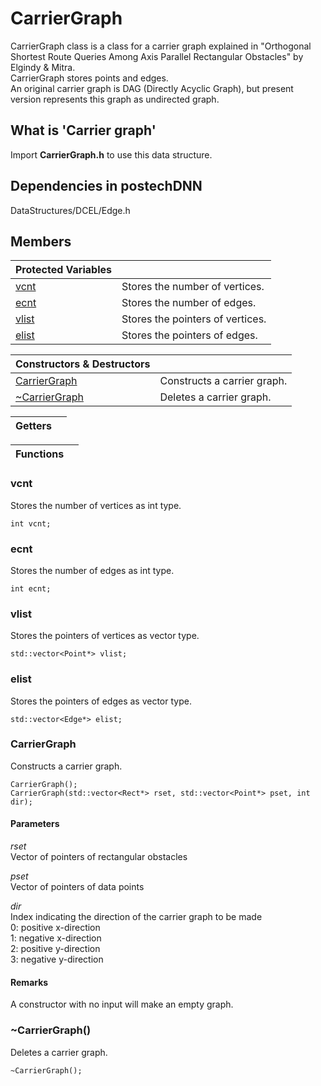 # CarrierGraph 
CarrierGraph class is a class for a carrier graph explained in "Orthogonal Shortest Route Queries Among Axis Parallel Rectangular Obstacles" by Elgindy & Mitra.  
CarrierGraph stores points and edges.  
An original carrier graph is DAG (Directly Acyclic Graph), but present version represents this graph as undirected graph.

## What is 'Carrier graph'

Import **CarrierGraph.h** to use this data structure. 

## Dependencies in postechDNN
DataStructures/DCEL/Edge.h

## Members
|Protected Variables||
|:---|:---|
|[vcnt](#vcnt)|Stores the number of vertices.|
|[ecnt](#ecnt)|Stores the number of edges.|
|[vlist](#vlist)|Stores the pointers of vertices.|
|[elist](#elist)|Stores the pointers of edges.|

|Constructors & Destructors||
|:---|:---|
|[CarrierGraph](#CarrierGraph)|Constructs a carrier graph.|
|[~CarrierGraph](#CarrierGraph-1)|Deletes a carrier graph.|

|Getters||
|:---|:---|

|Functions||
|:---|:---|

### vcnt
Stores the number of vertices as int type.
```
int vcnt;
```
### ecnt
Stores the number of edges as int type.
```
int ecnt;
```
### vlist
Stores the pointers of vertices as vector type.
```
std::vector<Point*> vlist;
```
### elist
Stores the pointers of edges as vector type.
```
std::vector<Edge*> elist;
```
### CarrierGraph
Constructs a carrier graph.
```
CarrierGraph();  
CarrierGraph(std::vector<Rect*> rset, std::vector<Point*> pset, int dir);
```
#### Parameters
*rset*  
Vector of pointers of rectangular obstacles

*pset*  
Vector of pointers of data points

*dir*  
Index indicating the direction of the carrier graph to be made  
0: positive x-direction  
1: negative x-direction  
2: positive y-direction  
3: negative y-direction
#### Remarks
A constructor with no input will make an empty graph.
### ~CarrierGraph()
Deletes a carrier graph.
```
~CarrierGraph();
```
